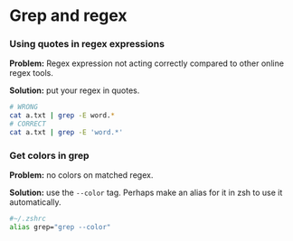 # Grep and regex

### Using quotes in regex expressions

**Problem:** Regex expression not acting correctly compared to other online regex tools.

**Solution:** put your regex in quotes.

```bash
# WRONG
cat a.txt | grep -E word.*
# CORRECT
cat a.txt | grep -E 'word.*'
```

### Get colors in grep

**Problem:** no colors on matched regex.

**Solution:** use the ```--color``` tag. Perhaps make an alias for it in zsh to use it automatically.

```bash
#~/.zshrc
alias grep="grep --color"
```

